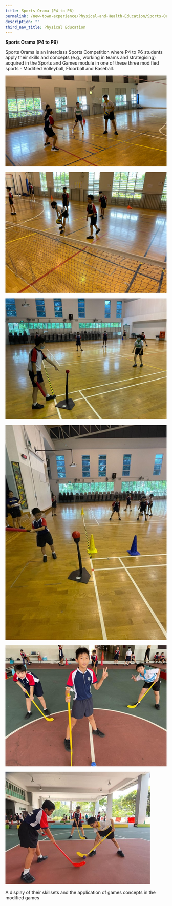 ```yaml
---
title: Sports Orama (P4 to P6)
permalink: /new-town-experience/Physical-and-Health-Education/Sports-Orama/
description: ""
third_nav_title: Physical Education
---
```

**Sports Orama (P4 to P6)**

Sports Orama is an Interclass Sports Competition where P4 to P6 students apply their skills and concepts (e.g., working in teams and strategising) acquired in the Sports and Games module in one of these three modified sports - Modified Volleyball, Floorball and Baseball. 

![](/images/PE/Sports%20Orama/Picture6.png)

![](/images/PE/Sports%20Orama/Picture7.jpg)

![](/images/PE/Sports%20Orama/Picture8.jpg)

![](/images/PE/Sports%20Orama/Picture9.jpg)

![](/images/PE/Sports%20Orama/Picture10.jpg)

![](/images/PE/Sports%20Orama/Picture11.jpg)

A display of their skillsets and the application of games concepts in the modified games


